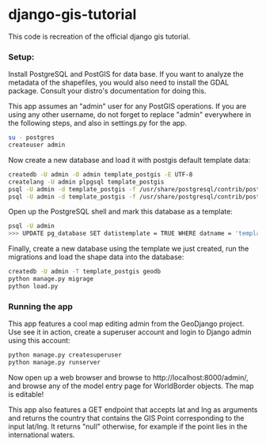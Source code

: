 # django-gis-tutorial
This code is recreation of the official django gis tutorial.

### Setup:
Install PostgreSQL and PostGIS for data base. If you want to analyze the metadata of the shapefiles, you would also need to install the GDAL package. Consult your distro's documentation for doing this.

This app assumes an "admin" user for any PostGIS operations. If you are using any other username, do not forget to replace "admin" everywhere in the following steps, and also in settings.py for the app. 
```bash
su - postgres
createuser admin
```

Now create a new database and load it with postgis default template data:
```bash
createdb -U admin -O admin template_postgis -E UTF-8
createlang -U admin plpgsql template_postgis
psql -U admin -d template_postgis -f /usr/share/postgresql/contrib/postgis-2.1/postgis.sql
psql -U admin -d template_postgis -f /usr/share/postgresql/contrib/postgis-2.1/spatial_ref_sys.sql
```

Open up the PostgreSQL shell and mark this database as a template:
```bash
psql -U admin
>>> UPDATE pg_database SET datistemplate = TRUE WHERE datname = 'template_postgis';
```

Finally, create a new database using the template we just created, run the migrations and load the shape data into the database:
```bash
createdb -U admin -T template_postgis geodb
python manage.py migrage
python load.py
```

### Running the app
This app features a cool map editing admin from the GeoDjango project. Use see it in action, create a superuser account and login to Django admin using this account:
```python
python manage.py createsuperuser
python manage.py runserver
```
Now open up a web browser and browse to http://localhost:8000/admin/, and browse any of the model entry page for WorldBorder objects. The map is editable!


This app also features a GET endpoint that accepts lat and lng as arguments and returns the country that contains the GIS Point corresponding to the input lat/lng. It returns "null" otherwise, for example if the point lies in the international waters.


